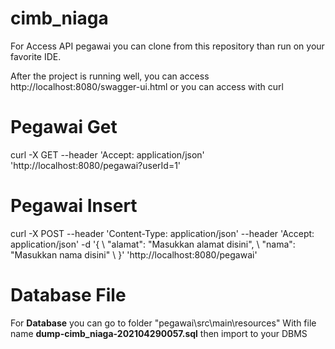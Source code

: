 # cimb_niaga

For Access API pegawai you can clone from this repository than run on your favorite IDE.

After the project is running well, you can access http://localhost:8080/swagger-ui.html
or
you can access with curl 

Pegawai Get
=================================================================================
curl -X GET --header 'Accept: application/json' 'http://localhost:8080/pegawai?userId=1'


Pegawai Insert 
==================================================================================
curl -X POST --header 'Content-Type: application/json' --header 'Accept: application/json' -d '{ \ 
   "alamat": "Masukkan alamat disini", \ 
   "nama": "Masukkan nama disini" \ 
 }' 'http://localhost:8080/pegawai'
 
 Database File
 ==================================================================================
 For **Database** you can go to folder "pegawai\src\main\resources"
 With file name **dump-cimb_niaga-202104290057.sql** then import to your DBMS
